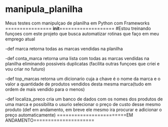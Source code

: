 # manipula_planilha
 Meus testes com manipulçao de planilha em Python com Frameworks
================ __init__===================
#Estou treinando funçoes com este projeto que busca automatizar rotinas que faço em meu emprego atual

-def marca retorna todas as marcas vendidas na planilha

-def conta_marca retorna uma lista com todas as marcas vendidas na planilha eliminando possiveis duplicatas (facilita outras funçoes que criei e vou criar no futuro)

-def top_marcas retorna um dicionario cuja a chave é o nome da marca e o valor a quantidade de produtos vendidos desta mesma marca(tudo em ordem de mais vendido para o menos)

-def localiza_preco cria um banco de dados com os nomes dos produtos de uma marca e possibilita o usurio selecionar o preço de custo desse mesmo produto (def em andamento, em breve ele mesmo ira procurar e adicionar o preço automaticamente)
========================EM ANDAMENTO=====================
